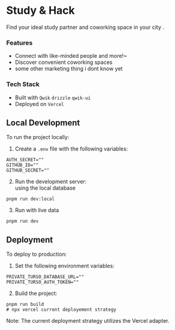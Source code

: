 # Study & Hack

Find your ideal study partner and coworking space in your city
.

### Features

- Connect with like-minded people and more!~
- Discover convenient coworking spaces
- some other marketing thing i dont know yet

### Tech Stack

- Built with `Qwik` `drizzle` `qwik-ui`
- Deployed on `Vercel`

## Local Development

To run the project locally:

1. Create a `.env` file with the following variables:

```
AUTH_SECRET=""
GITHUB_ID=""
GITHUB_SECRET=""
```

2.  Run the development server: \
    using the local database

```
pnpm run dev:local
```

3.  Run with live data

```
pnpm run dev
```

## Deployment

To deploy to production:

1. Set the following environment variables:

```
PRIVATE_TURSO_DATABASE_URL=""
PRIVATE_TURSO_AUTH_TOKEN=""
```

2. Build the project:

```
pnpm run build
# npx vercel current deployement strategy
```

Note: The current deployment strategy utilizes the Vercel adapter.
